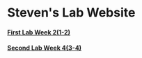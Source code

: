 # Steven's Lab Website

#### [First Lab Week 2(1-2)]()
#### [Second Lab Week 4(3-4)](https://stevendtran.github.io/CSE-15L-Labs/labReport2.html)
